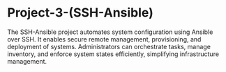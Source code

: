 # Project-3-(SSH-Ansible)
The SSH-Ansible project automates system configuration using Ansible over SSH. It enables secure remote management, provisioning, and deployment of systems. Administrators can orchestrate tasks, manage inventory, and enforce system states efficiently, simplifying infrastructure management.
